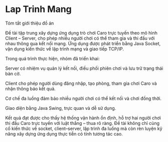 # Lap Trinh Mang
Tóm tắt giới thiệu đồ án

Đề tài tập trung xây dựng ứng dụng trò chơi Caro trực tuyến theo mô hình Client – Server, cho phép nhiều người chơi có thể tham gia và thi đấu với nhau thông qua kết nối mạng. Ứng dụng được phát triển bằng Java Socket, vận dụng kiến thức về lập trình mạng và giao tiếp TCP/IP.

Trong quá trình thực hiện, nhóm đã triển khai:

Server có nhiệm vụ quản lý kết nối, điều phối phiên chơi và lưu trữ trạng thái bàn cờ.

Client cho phép người dùng đăng nhập, tạo phòng, tham gia chơi Caro và nhận thông báo kết quả.

Cơ chế đa luồng đảm bảo nhiều người chơi có thể kết nối và chơi đồng thời.

Giao diện bằng Java Swing, trực quan và dễ sử dụng.

Kết quả đạt được cho thấy hệ thống vận hành ổn định, hỗ trợ hai người chơi thi đấu Caro trực tuyến với luật thắng – thua rõ ràng. Đề tài không chỉ củng cố kiến thức về socket, client–server, lập trình đa luồng mà còn rèn luyện kỹ năng xây dựng ứng dụng thực tiễn có tính tương tác cao.

